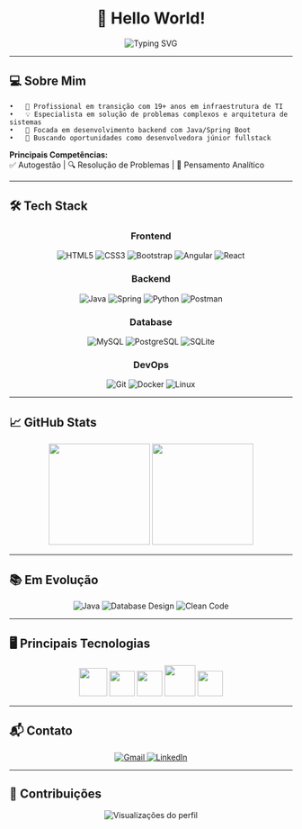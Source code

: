 <h1 align="center">👋 Hello World!</h1>
<p align="center">
  <img src="https://readme-typing-svg.demolab.com?font=Fira+Code&weight=600&size=22&duration=4000&pause=1000&color=38BC87&center=true&vCenter=true&width=435&lines=Desenvolvedora+Fullstack+Jr;Em+Transição+de+Carreira;Open+to+Collaborate+🚀" alt="Typing SVG">
</p>


---

## 💻 Sobre Mim

	•	🎯 Profissional em transição com 19+ anos em infraestrutura de TI
	•	💡 Especialista em solução de problemas complexos e arquitetura de sistemas
	•	🌱 Focada em desenvolvimento backend com Java/Spring Boot
	•	🚀 Buscando oportunidades como desenvolvedora júnior fullstack


**Principais Competências:**  
✅ Autogestão | 🔍 Resolução de Problemas | 🧩 Pensamento Analítico

---

## 🛠 Tech Stack

<div align="center">

### **Frontend**  
![HTML5](https://img.shields.io/badge/-HTML5-E34F26?logo=html5)
![CSS3](https://img.shields.io/badge/-CSS3-1572B6?logo=css3)
![Bootstrap](https://img.shields.io/badge/-Bootstrap-7952B3?logo=bootstrap)
![Angular](https://img.shields.io/badge/-Angular-DD0031?logo=angular)
![React](https://img.shields.io/badge/-React-61DAFB?logo=react)

### **Backend**  
![Java](https://img.shields.io/badge/-Java-ED8B00?logo=openjdk)
![Spring](https://img.shields.io/badge/-Spring-6DB33F?logo=spring)
![Python](https://img.shields.io/badge/-Python-3776AB?logo=python)
![Postman](https://img.shields.io/badge/-Postman-FF6C37?logo=postman)

### **Database**  
![MySQL](https://img.shields.io/badge/-MySQL-4479A1?logo=mysql)
![PostgreSQL](https://img.shields.io/badge/-PostgreSQL-4169E1?logo=postgresql)
![SQLite](https://img.shields.io/badge/-SQLite-003B57?logo=sqlite)

### **DevOps**  
![Git](https://img.shields.io/badge/-Git-F05032?logo=git)
![Docker](https://img.shields.io/badge/-Docker-2496ED?logo=docker)
![Linux](https://img.shields.io/badge/-Linux-FCC624?logo=linux)

</div>

---

## 📈 GitHub Stats

<div align="center">
  <img height="180em" src="https://github-readme-stats.vercel.app/api?username=daniele-silveira&show_icons=true&theme=vue&include_all_commits=true&count_private=true"/>
  <img height="180em" src="https://github-readme-stats.vercel.app/api/top-langs/?username=daniele-silveira&layout=compact&langs_count=7&theme=vue"/>
</div>

---

## 📚 Em Evolução

<div align="center">
  
![Java](https://img.shields.io/badge/Spring_Boot-6DB33F?logo=springboot&logoColor=white)
![Database Design](https://img.shields.io/badge/Database_Design-4479A1?logo=database)
![Clean Code](https://img.shields.io/badge/Clean_Code-239120?logo=bookstack)

</div>

---

## 🖥 Principais Tecnologias

<div align="center">
  <img src="https://cdn.jsdelivr.net/gh/devicons/devicon/icons/java/java-original-wordmark.svg" width="50"/>
  <img src="https://cdn.jsdelivr.net/gh/devicons/devicon/icons/spring/spring-original.svg" width="45"/>
  <img src="https://cdn.jsdelivr.net/gh/devicons/devicon/icons/python/python-original.svg" width="45"/>
  <img src="https://cdn.jsdelivr.net/gh/devicons/devicon/icons/mysql/mysql-original-wordmark.svg" width="55"/>
  <img src="https://cdn.jsdelivr.net/gh/devicons/devicon/icons/docker/docker-original.svg" width="45"/>
</div>

---

## 📬 Contato

<div align="center">
  <a href="mailto:daniele20@gmail.com" target="_blank">
    <img src="https://img.shields.io/badge/Gmail-D14836?style=for-the-badge&logo=gmail&logoColor=white" alt="Gmail">
  </a>
  <a href="https://www.linkedin.com/in/daniele-napole%C3%A3o-silveira-0951531b5/" target="_blank">
    <img src="https://img.shields.io/badge/LinkedIn-0077B5?style=for-the-badge&logo=linkedin&logoColor=white" alt="LinkedIn">
  </a>
</div>


---

## 🐍 Contribuições

<div align="center">
  <img src="https://komarev.com/ghpvc/?username=daniele-silveira&color=blueviolet&style=flat-square" alt="Visualizações do perfil">
</div>



